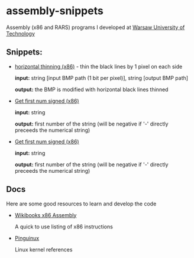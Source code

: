 # assembly-snippets
Assembly (x86 and RARS) programs I developed  at [Warsaw University of Technology](https://eng.pw.edu.pl/)

## Snippets:
- [horizontal thinning (x86)](./horizontal_thinning) -
thin the black lines by 1 pixel on each side
    
    **input:** string \[input BMP path (1 bit per pixel)], string \[output BMP path]

    **output:** the BMP is modified with horizontal black lines thinned

- [Get first num signed (x86)](./get_first_num_signed)
    
    **input:** string

    **output:** first number of the string (will be negative if '-' directly preceeds the numerical string)

- [Get first num signed (x86)](./get_first_num_signed)
    
    **input:** string

    **output:** first number of the string (will be negative if '-' directly preceeds the numerical string)



## Docs

Here are some good resources to learn and develop the code

- [Wikibooks x86 Assembly](https://en.wikibooks.org/wiki/X86_Assembly)

    A quick to use listing of x86 instructions

- [Pinguinux](https://kernelgrok.com)

    Linux kernel references
